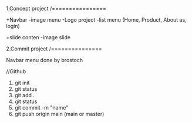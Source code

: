 1.Concept project
/================

+Navbar
    -image menu
    -Logo project
    -list menu (Home, Product, About as, login)

+slide conten 
    -image slide


2.Commit project
/===============

Navbar menu done by brostoch



//Github
1. git init
2. git status
3. git add .
4. git status
5. git commit -m "name"
6. git push origin main (main or master)
